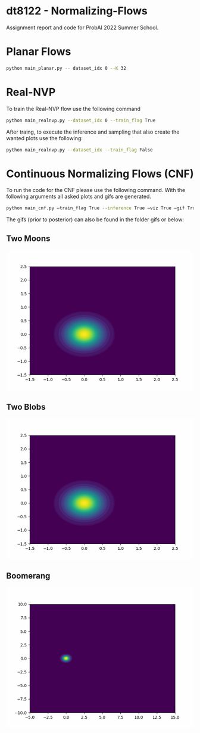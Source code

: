 # dt8122 - Normalizing-Flows

Assignment report and code for ProbAI 2022 Summer School.

# Planar Flows
  ```bash
  python main_planar.py -- dataset_idx 0 --K 32
  ```

# Real-NVP

To train the Real-NVP flow use the following command
  ```bash
  python main_realnvp.py --dataset_idx 0 --train_flag True
  ```
After traing, to execute the inference and sampling that also create the wanted plots use the following:
  ```bash
  python main_realnvp.py --dataset_idx --train_flag False
  ```

# Continuous Normalizing Flows (CNF)

To run the code for the CNF please use the following command. With the following arguments all asked plots and gifs are generated.
  ```bash
  python main_cnf.py —train_flag True --inference True —viz True —gif True --niters 2000 --dataset_idx 0
  ```

The gifs (prior to posterior) can also be found in the folder gifs or below:

## Two Moons
![](https://github.com/koninik/dt8122-Normalizing-Flows/blob/main/gifs/cnf-Two_Moons.gif)

## Two Blobs
![](https://github.com/koninik/dt8122-Normalizing-Flows/blob/main/gifs/cnf-Two_Blobs.gif)

## Boomerang
![](https://github.com/koninik/dt8122-Normalizing-Flows/blob/main/gifs/cnf-Boomerang.gif)
 
